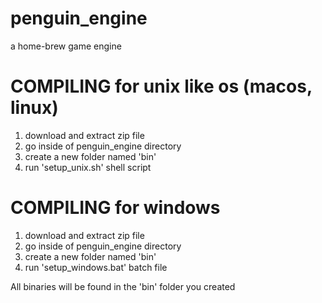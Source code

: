 # penguin_engine
a home-brew game engine 
# COMPILING for unix like os (macos, linux)
1. download and extract zip file
2. go inside of penguin_engine directory
3. create a new folder named 'bin'
4. run 'setup_unix.sh' shell script
 
# COMPILING for windows
1. download and extract zip file
2. go inside of penguin_engine directory
3. create a new folder named 'bin'
4. run 'setup_windows.bat' batch file

All binaries will be found in the 'bin' folder you created